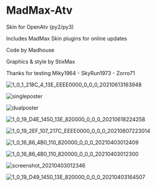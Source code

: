 # MadMax-Atv
Skin for OpenAtv (py2/py3)

Includes MadMax Skin plugins for online updates

Code by Madhouse

Graphics & style by StixMax

Thanks for testing Miky1964 - SkyRun1973 - Zorro71

![1_0_1_218C_4_13E_EEEE0000_0_0_0_20210613163948](https://user-images.githubusercontent.com/35741027/121811863-05bdfe00-cc66-11eb-84b9-c19a82125869.jpg)

![singleposter](https://user-images.githubusercontent.com/35741027/122044515-e3022580-cddc-11eb-8576-9fcac88040b7.jpg)

![dualposter](https://user-images.githubusercontent.com/35741027/122044537-eac1ca00-cddc-11eb-981f-1cca8b278194.jpg)

![1_0_19_D4E_1450_13E_820000_0_0_0_20210618224258](https://user-images.githubusercontent.com/35741027/122614256-9b062b80-d086-11eb-9654-936bfdfba8b7.jpg)

![1_0_19_2EF_107_217C_EEEE0000_0_0_0_20210607223014](https://user-images.githubusercontent.com/35741027/121083644-fc551180-c7df-11eb-9a84-32cab50fc0d7.jpg)

![1_0_16_86_4B0_110_820000_0_0_0_20210403012409](https://user-images.githubusercontent.com/35741027/113461093-79988a80-941b-11eb-8d59-5db5907c23aa.jpg)

![1_0_16_86_4B0_110_820000_0_0_0_20210403012300](https://user-images.githubusercontent.com/35741027/113461101-86b57980-941b-11eb-9533-8382932f356d.jpg)

![screenshot_20210403012346](https://user-images.githubusercontent.com/35741027/113461108-8ae19700-941b-11eb-8c5c-7c56ad0ae5e8.jpg)

![1_0_19_D49_1450_13E_820000_0_0_0_20210403164507](https://user-images.githubusercontent.com/35741027/113481845-316d7c80-949c-11eb-8796-debcc304b6e9.jpg)
